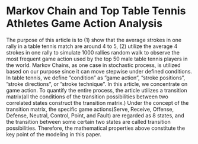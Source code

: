 # Markov Chain and Top Table Tennis Athletes Game Action Analysis
The purpose of this article is to (1) show that the average strokes in one rally in a table tennis
match are around 4 to 5, (2) utilize the average 4 strokes in one rally to simulate 1000 rallies
random walk to observe the most frequent game action used by the top 50 male table tennis
players in the world.
Markov Chains, as one case in stochastic process, is utilized based on our purpose
since it can move stepwise under defined conditions. In table tennis, we define ”condition”
as ”game action”, ”stroke positions”, ”stroke directions”, or ”stroke technique”. In this
article, we concentrate on game action. To quantify the entire process, the article utilizes a
transition matrix(all the conditions of the transition possibilities between two correlated states
construct the transition matrix.) Under the concept of the transition matrix, the specific game
actions(Serve, Receive, Offense, Defense, Neutral, Control, Point, and Fault) are regarded as
8 states, and the transition between some certain two states are called transition possibilities.
Therefore, the mathematical properties above constitute the key point of the modeling in this
paper.
